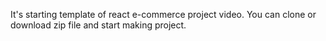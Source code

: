 It's starting template of react e-commerce project video. You can clone or download zip file and start making project.
